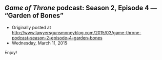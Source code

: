## <em>Game of Throne</em> podcast: Season 2, Episode 4 — “Garden of Bones”

 * Originally posted at http://www.lawyersgunsmoneyblog.com/2015/03/game-throne-podcast-season-2-episode-4-garden-bones
 * Wednesday, March 11, 2015

Enjoy!